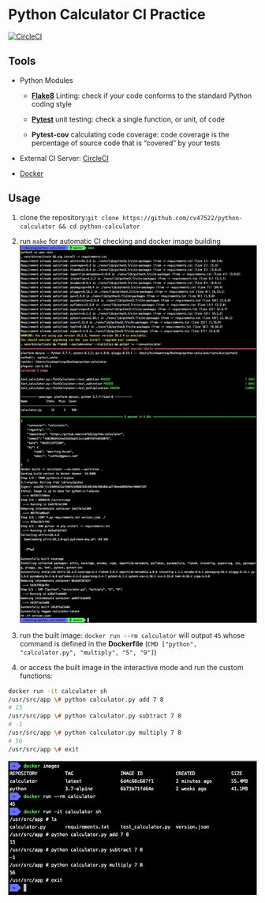 # Python Calculator CI Practice 
[![CircleCI](https://circleci.com/gh/cv47522/python-calculator.svg?style=shield)](https://circleci.com/gh/cv47522/python-calculator)

## Tools

- Python Modules
  - **[Flake8](https://flake8.pycqa.org/en/latest/)** Linting: check if your code conforms to the standard Python coding style

  - **[Pytest](https://docs.pytest.org/en/latest/)** unit testing: check a single function, or unit, of code

  - **Pytest-cov** calculating code coverage: code coverage is the percentage of source code that is “covered” by your tests

- External CI Server: [CircleCI](https://circleci.com/)
- [Docker](https://www.docker.com/)

## Usage

1. clone the repository:`git clone https://github.com/cv47522/python-calculator && cd python-calculator`

2. run `make` for automatic CI checking and docker image building
![makefile.jpg](./img/makefile.jpg)

3. run the built image: `docker run --rm calculator` will output `45` whose command is defined in the **Dockerfile** (`CMD ["python", "calculator.py", "multiply", "5", "9"]`)

4. or access the built image in the interactive mode and run the custom functions:

```bash
docker run -it calculator sh
/usr/src/app \# python calculator.py add 7 8
# 15
/usr/src/app \# python calculator.py subtract 7 8
# -1
/usr/src/app \# python calculator.py multiply 7 8
# 56
/usr/src/app \# exit
```

![docker.png](./img/docker.png)
